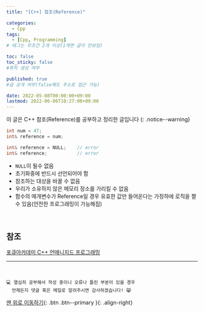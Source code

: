 ```yaml
---
title: "[C++] 참조(Reference)" 

categories:
  - Cpp
tags:
  - [Cpp, Programming]
# 태그는 무조건 2개 이상(1개면 글이 안보임)

toc: false
toc_sticky: false
#목차 생성 여부

published: true
#글 공개 여부(false해도 주소로 접근 가능)

date: 2022-05-08T00:00:00+09:00
lastmod: 2022-06-06T10:27:00+09:00
---
```


이 글은 C++ 참조(Reference)를 공부하고 정리한 글입니다
{: .notice--warning}

```cpp
int num = 47;
int& reference = num;

int& reference = NULL;    // error
int& reference;           // error
```
- `NULL`이 될수 없음
- 초기화중에 반드시 선언되어야 함
- 참조하는 대상을 바꿀 수 없음
- 우리가 소유하지 않은 메모리 장소를 가리킬 수 없음
- 함수의 매개변수가 Reference일 경우 유효한 값만 들어온다는 가정하에 로직을 짤 수 있음(안전한 프로그래밍이 가능해짐)

<br>

## 참조
[포큐아카데미 C++ 언매니지드 프로그래밍](https://pocu-ko.teachable.com/p/comp3200)

***
<br>

    💻 열심히 공부해서 작성 중이니 오류나 틀린 부분이 있을 경우 
      언제든지 댓글 혹은 메일로 알려주시면 감사하겠습니다! 😸

[맨 위로 이동하기](#){: .btn .btn--primary }{: .align-right}